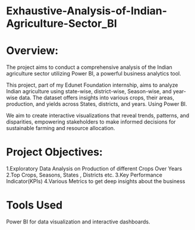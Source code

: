 # Exhaustive-Analysis-of-Indian-Agriculture-Sector_BI
# Overview:
The project aims to conduct a comprehensive analysis of the Indian agriculture sector utilizing Power BI, a powerful business analytics tool.

This project, part of my Edunet Foundation internship, aims to analyze Indian agriculture using state-wise, district-wise, Season-wise, and year-wise data. The dataset offers insights into various crops, their areas, production, and yields across States, districts, and years. Using Power BI.

We aim to create interactive visualizations that reveal trends, patterns, and disparities, empowering stakeholders to make informed decisions for sustainable farming and resource allocation.

# Project Objectives:
1.Exploratory Data Analysis on Production of different Crops Over Years
2.Top Crops, Seasons, States , Districts etc.
3.Key Performance Indicator(KPIs)
4.Various Metrics to get deep insights about the business

# Tools Used

Power BI for data visualization and interactive dashboards.
